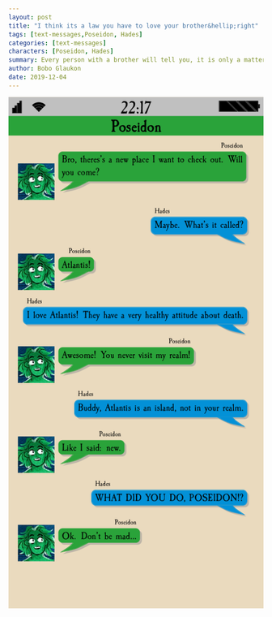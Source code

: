 ```yaml
---
layout: post
title: "I think its a law you have to love your brother&hellip;right"
tags: [text-messages,Poseidon, Hades]
categories: [text-messages]
characters: [Poseidon, Hades]
summary: Every person with a brother will tell you, it is only a matter of time before they break something you love.
author: Bobo Glaukon
date: 2019-12-04
---
```


![/assets/img/atlantis.png](/assets/img/atlantis.png)
